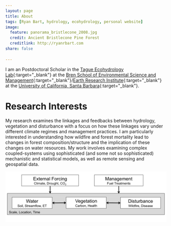 ```yaml
---
layout: page
title: About
tags: [Ryan Bart, hydrology, ecohydrology, personal website]
image:
  feature: panorama_bristlecone_2008.jpg
  credit: Ancient Bristlecone Pine Forest
  creditlink: http://ryanrbart.com
share: false

---
```


I am an Postdoctoral Scholar in the [Tague Ecohydrology Lab](http://tagueteamlab.org/){:target="_blank"} at the [Bren School of Environmental Science and Management](http://bren.ucsb.edu){:target="_blank"}/[Earth Research Institute](https://www.eri.ucsb.edu/){:target="_blank"} at the [University of California, Santa Barbara](http://ucsb.edu){:target="_blank"}.

# Research Interests

My research examines the linkages and feedbacks between hydrology, vegetation and disturbance with a focus on how these linkages vary under different climate regimes and management practices. I am particularly interested in understanding how wildfire and forest mortality lead to changes in forest composition/structure and the implication of these changes on water resources. My work involves examining complex coupled-systems using sophisticated (and some not so sophisticated) mechanistic and statistical models, as well as remote sensing and geospatial data.

<a href="/images/conceptual_model.png"><img src="/images/conceptual_model.png"></a>

